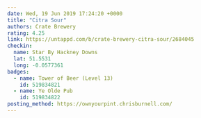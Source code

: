 ```yaml
---
date: Wed, 19 Jun 2019 17:24:20 +0000
title: "Citra Sour"
authors: Crate Brewery
rating: 4.25
link: https://untappd.com/b/crate-brewery-citra-sour/2684045
checkin:
  name: Star By Hackney Downs
  lat: 51.5531
  long: -0.0577361
badges:
  - name: Tower of Beer (Level 13)
    id: 519834821
  - name: Ye Olde Pub
    id: 519834822
posting_method: https://ownyourpint.chrisburnell.com/
---
```

